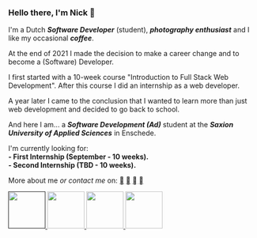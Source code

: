 ### Hello there, I'm Nick 👋

I'm a Dutch _**Software Developer**_ (student),
_**photography enthusiast**_ and I like my occasional _**coffee**_.

At the end of 2021 I made the decision to make a career change and to become a (Software) Developer.

I first started with a 10-week course "Introduction to Full Stack Web Development". After this course I did an internship as a web developer.

A year later I came to the conclusion that I wanted to learn more than just web development and decided to go back to school.

And here I am... a _**Software Development (Ad)**_ student at the _**Saxion University of Applied Sciences**_ in Enschede.

I'm currently looking for:
<br>
**- First Internship (September - 10 weeks).**
<br>
**- Second Internship (TBD - 10 weeks).**

More about me _or contact me_ on:
[](https://github.com/nickterhaar)
[](https://www.linkedin.com/in/nickterhaar/)
[](https://discord.com/users/nickterhaar)
[](https://www.instagram.com/nick_terhaar/)

<div class="flex gap-8 justify-center">
    <a href="" target=”_blank” class="group flex flex-col gap-4 justify-center items-center">
        <img style="width:75px;height:auto;dispal:flex;justify-content:center;align-items:center;" src="https://cdn.jsdelivr.net/gh/devicons/devicon@latest/icons/github/github-original.svg" alt="">
    </a>
    <a href="https://www.linkedin.com/in/nickterhaar/" target=”_blank” class="group flex flex-col gap-4 justify-center items-center">
        <img style="width:75px;height:auto;dispal:flex;justify-content:center;align-items:center;" src="https://cdn.jsdelivr.net/gh/devicons/devicon@latest/icons/linkedin/linkedin-original.svg" alt="">
    </a>
    <a href="https://discord.com/users/nickterhaar" target="_blank" class="group flex flex-col gap-4 justify-center items-center">
        <img style="width:75px;height:auto;dispal:flex;justify-content:center;align-items:center;" src="https://devicons.railway.app/i/discord.svg" alt="">
    </a>
    <a href="https://www.instagram.com/nick_terhaar/" target=”_blank” class="group flex flex-col gap-4 justify-center items-center">
        <img style="width:75px;height:auto;dispal:flex;justify-content:center;align-items:center;" src="https://devicons.railway.app/i/instagram.svg" alt="">
    </a>
</div>